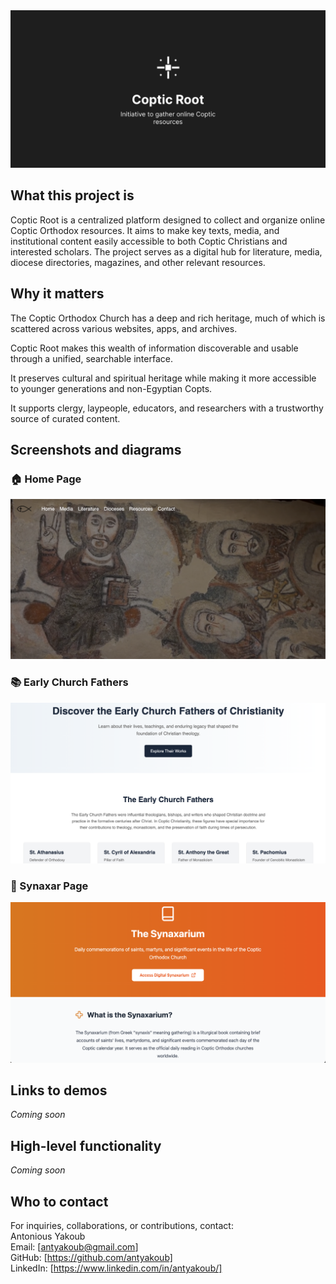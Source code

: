 <!-- Dev note: Remember to update link to website -->
<a href="https://github.com/antyakoub/CoptRoot" target="_blank">
  <img src="./assets/Hero.svg" alt="Visit Site">
</a>


## What this project is
Coptic Root is a centralized platform designed to collect and organize online Coptic Orthodox resources. It aims to make key texts, media, and institutional content easily accessible to both Coptic Christians and interested scholars. The project serves as a digital hub for literature, media, diocese directories, magazines, and other relevant resources.

## Why it matters
The Coptic Orthodox Church has a deep and rich heritage, much of which is scattered across various websites, apps, and archives.

Coptic Root makes this wealth of information discoverable and usable through a unified, searchable interface.

It preserves cultural and spiritual heritage while making it more accessible to younger generations and non-Egyptian Copts.

It supports clergy, laypeople, educators, and researchers with a trustworthy source of curated content.

## Screenshots and diagrams
<!-- 
Homepage layout with search and category navigation

Literature section with filters for authors, dates, language

Media page with embedded podcast player and video sermons

Interactive map of dioceses

Mobile vs. desktop UI comparison -->
### 🏠 Home Page
<img src="./assets/homePreview.png" alt="Home Page" width="600"/>

### 📚 Early Church Fathers
<img src="./assets/ecfPreview.png" alt="Early Church Father Page" width="600"/>

### 📖 Synaxar Page
<img src="./assets/synaxarPreview.png" alt="Synaxar Page" width="600"/>


## Links to demos
*Coming soon*
<!-- 
(Include working links here, or mention when a demo will be available)

Live Preview

GitHub Repository

Design Mockups (Figma/Canva) -->

## High-level functionality
*Coming soon*
<!-- Example:
🔍 Powerful search and filtering by type (e.g., hymns, sermons), language, and date

📚 Literature archive with downloadable PDFs and cross-referenced scripture

🗺️ Diocesan directory with interactive map and parish locator

🖼️ Visual gallery of icons and liturgical artwork

📰 Magazine archive with issue viewer and keyword search

🏷️ Tagging and categorization system for discoverability

🌐 Multilingual support (English, Arabic, Coptic) -->

## Who to contact

For inquiries, collaborations, or contributions, contact:<br>
Antonious Yakoub<br>
Email: [antyakoub@gmail.com]<br>
GitHub: [https://github.com/antyakoub]<br>
LinkedIn: [https://www.linkedin.com/in/antyakoub/]<br>
